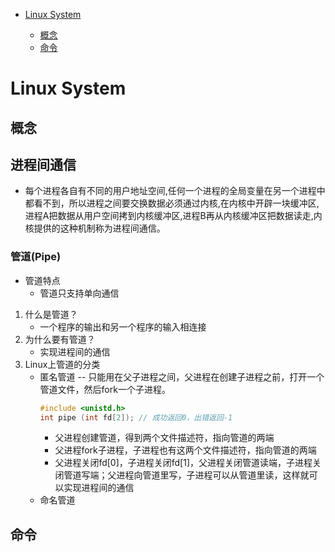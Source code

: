 - [Linux System](#LinuxSystem)

  * [概念](##概念)
  * [命令](##命令)

# Linux System

## 概念

## 进程间通信
*  每个进程各自有不同的用户地址空间,任何一个进程的全局变量在另一个进程中都看不到，所以进程之间要交换数据必须通过内核,在内核中开辟一块缓冲区,进程A把数据从用户空间拷到内核缓冲区,进程B再从内核缓冲区把数据读走,内核提供的这种机制称为进程间通信。

### 管道(Pipe)

* 管道特点
	* 管道只支持单向通信

1. 什么是管道？
	* 一个程序的输出和另一个程序的输入相连接
2. 为什么要有管道？
	* 实现进程间的通信
3. Linux上管道的分类
	* 匿名管道 -- 只能用在父子进程之间，父进程在创建子进程之前，打开一个管道文件，然后fork一个子进程。
		```C
		#include <unistd.h>
		int pipe (int fd[2]); // 成功返回0，出错返回-1
		```
		- 父进程创建管道，得到两个文件描述符，指向管道的两端
		- 父进程fork子进程，子进程也有这两个文件描述符，指向管道的两端
		- 父进程关闭fd[0]，子进程关闭fd[1]，父进程关闭管道读端，子进程关闭管道写端；父进程向管道里写，子进程可以从管道里读，这样就可以实现进程间的通信
	* 命名管道

## 命令

